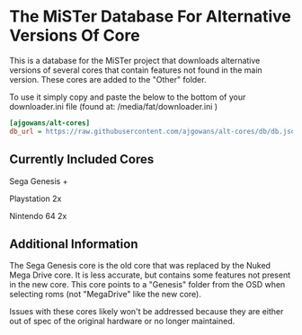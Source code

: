 # The MiSTer Database For Alternative Versions Of Core 

This is a database for the MiSTer project that downloads alternative versions of several cores that contain features not found in the main version.  These cores are added to the "Other" folder.

To use it simply copy and paste the below to the bottom of your downloader.ini file (found at: /media/fat/downloader.ini )

```ini
[ajgowans/alt-cores]
db_url = https://raw.githubusercontent.com/ajgowans/alt-cores/db/db.json.zip
```

 ## Currently Included Cores

 Sega Genesis +
 
 Playstation 2x
 
 Nintendo 64 2x


  ## Additional Information

  The Sega Genesis core is the old core that was replaced by the Nuked Mega Drive core.  It is less accurate, but contains some features not present in the new core.  This core         points to a "Genesis" folder from the OSD when selecting roms (not "MegaDrive" like the new core).    


  Issues with these cores likely won't be addressed because they are either out of spec of the original hardware or no longer maintained.
